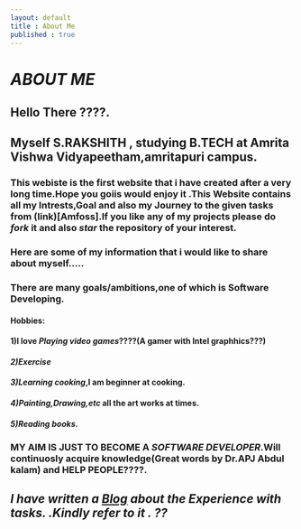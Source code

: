 ```yaml
---
layout: default
title : About Me
published : true
---
```

# *ABOUT ME* 
## **Hello There ????**.

## Myself S.RAKSHITH , studying B.TECH at Amrita Vishwa Vidyapeetham,amritapuri campus.
### This webiste is the first website that i have created after a very long time.Hope you goiis would enjoy it .This Website contains all my Intrests,Goal and also my Journey to the given tasks from (link)[Amfoss].If you like any of my projects please do *fork* it and also *star* the repository of your interest.
### Here are some of my information that i would like to share about myself.....
### There are many goals/ambitions,one of which is **Software Developing**.
#### Hobbies:
#### 1)I love *Playing video games*????(A gamer with Intel graphhics???)
#### *2)Exercise*
#### *3)Learning cooking*,I am beginner at cooking.
#### *4)Painting,Drawing,etc* all the art works at times.
#### *5)Reading books.*

### MY AIM IS JUST TO BECOME A *SOFTWARE DEVELOPER*.Will continuosly acquire knowledge(Great words by Dr.APJ Abdul kalam) and HELP PEOPLE????.

## *I have written a [Blog](https://rakshith6404.github.io/2022/02/24/blog/) about the Experience with tasks. .Kindly refer to it . ??*
